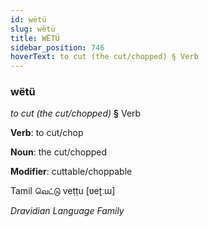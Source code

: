 ```yaml
---
id: wëtü
slug: wëtü
title: WËTÜ
sidebar_position: 746
hoverText: to cut (the cut/chopped) § Verb
---
```


### wëtü

*to cut (the cut/chopped)* **§** Verb

**Verb**: to cut/chop

**Noun**: the cut/chopped

**Modifier**: cuttable/choppable

Tamil வெட்டு veṭṭu [ʋeʈːɯ]

*Dravidian Language Family*